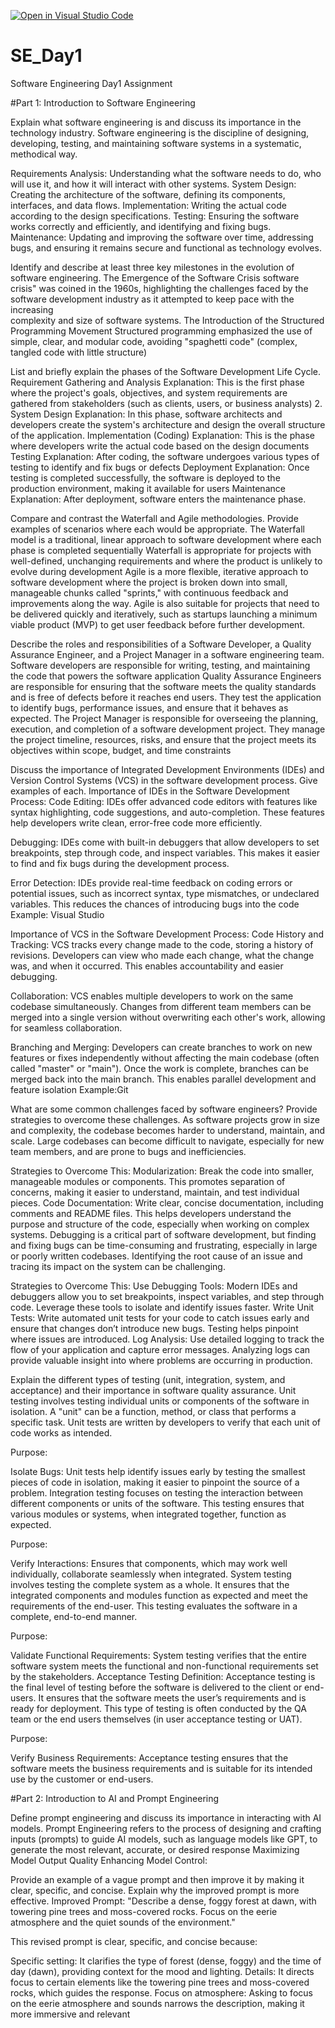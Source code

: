 [![Open in Visual Studio Code](https://classroom.github.com/assets/open-in-vscode-2e0aaae1b6195c2367325f4f02e2d04e9abb55f0b24a779b69b11b9e10269abc.svg)](https://classroom.github.com/online_ide?assignment_repo_id=18393614&assignment_repo_type=AssignmentRepo)
# SE_Day1
Software Engineering Day1 Assignment

#Part 1: Introduction to Software Engineering

Explain what software engineering is and discuss its importance in the technology industry.
Software engineering  is the discipline of designing, developing, testing, and maintaining software systems in a systematic, methodical way.

Requirements Analysis: Understanding what the software needs to do, who will use it, and how it will interact with other systems.
System Design: Creating the architecture of the software, defining its components, interfaces, and data flows.
Implementation: Writing the actual code according to the design specifications.
Testing: Ensuring the software works correctly and efficiently, and identifying and fixing bugs.
Maintenance: Updating and improving the software over time, addressing bugs, and ensuring it remains secure and functional as technology evolves.

Identify and describe at least three key milestones in the evolution of software engineering.
The Emergence of the Software Crisis
     software crisis" was coined in the 1960s, highlighting the challenges faced by the software development industry as it attempted to keep pace with the increasing     
     complexity and size of software systems.
The Introduction of the Structured Programming Movement 
     Structured programming emphasized the use of simple, clear, and modular code, avoiding "spaghetti code" (complex, tangled code with little structure)

List and briefly explain the phases of the Software Development Life Cycle.
Requirement Gathering and Analysis
Explanation: This is the first phase where the project's goals, objectives, and system requirements are gathered from stakeholders (such as clients, users, or business analysts)
2. System Design
Explanation: In this phase, software architects and developers create the system's architecture and design the overall structure of the application.
Implementation (Coding)
Explanation: This is the phase where developers write the actual code based on the design documents
 Testing
Explanation: After coding, the software undergoes various types of testing to identify and fix bugs or defects
Deployment
Explanation: Once testing is completed successfully, the software is deployed to the production environment, making it available for users
Maintenance
Explanation: After deployment, software enters the maintenance phase.

Compare and contrast the Waterfall and Agile methodologies. Provide examples of scenarios where each would be appropriate.
The Waterfall model is a traditional, linear approach to software development where each phase is completed sequentially
Waterfall is appropriate for projects with well-defined, unchanging requirements and where the product is unlikely to evolve during development
Agile is a more flexible, iterative approach to software development where the project is broken down into small, manageable chunks called "sprints," with continuous feedback and improvements along the way.
Agile is also suitable for projects that need to be delivered quickly and iteratively, such as startups launching a minimum viable product (MVP) to get user feedback before further development.

Describe the roles and responsibilities of a Software Developer, a Quality Assurance Engineer, and a Project Manager in a software engineering team.
Software developers are responsible for writing, testing, and maintaining the code that powers the software application
Quality Assurance Engineers are responsible for ensuring that the software meets the quality standards and is free of defects before it reaches end users. They test the application to identify bugs, performance issues, and ensure that it behaves as expected.
The Project Manager is responsible for overseeing the planning, execution, and completion of a software development project. They manage the project timeline, resources, risks, and ensure that the project meets its objectives within scope, budget, and time constraints

Discuss the importance of Integrated Development Environments (IDEs) and Version Control Systems (VCS) in the software development process. Give examples of each.
Importance of IDEs in the Software Development Process:
Code Editing: IDEs offer advanced code editors with features like syntax highlighting, code suggestions, and auto-completion. These features help developers write clean, error-free code more efficiently.

Debugging: IDEs come with built-in debuggers that allow developers to set breakpoints, step through code, and inspect variables. This makes it easier to find and fix bugs during the development process.

Error Detection: IDEs provide real-time feedback on coding errors or potential issues, such as incorrect syntax, type mismatches, or undeclared variables. This reduces the chances of introducing bugs into the code
Example: Visual Studio

Importance of VCS in the Software Development Process:
Code History and Tracking: VCS tracks every change made to the code, storing a history of revisions. Developers can view who made each change, what the change was, and when it occurred. This enables accountability and easier debugging.

Collaboration: VCS enables multiple developers to work on the same codebase simultaneously. Changes from different team members can be merged into a single version without overwriting each other's work, allowing for seamless collaboration.

Branching and Merging: Developers can create branches to work on new features or fixes independently without affecting the main codebase (often called "master" or "main"). Once the work is complete, branches can be merged back into the main branch. This enables parallel development and feature isolation
Example:Git

What are some common challenges faced by software engineers? Provide strategies to overcome these challenges.
As software projects grow in size and complexity, the codebase becomes harder to understand, maintain, and scale. Large codebases can become difficult to navigate, especially for new team members, and are prone to bugs and inefficiencies.

Strategies to Overcome This:
Modularization: Break the code into smaller, manageable modules or components. This promotes separation of concerns, making it easier to understand, maintain, and test individual pieces.
Code Documentation: Write clear, concise documentation, including comments and README files. This helps developers understand the purpose and structure of the code, especially when working on complex systems.
 Debugging is a critical part of software development, but finding and fixing bugs can be time-consuming and frustrating, especially in large or poorly written codebases. Identifying the root cause of an issue and tracing its impact on the system can be challenging.

Strategies to Overcome This:
Use Debugging Tools: Modern IDEs and debuggers allow you to set breakpoints, inspect variables, and step through code. Leverage these tools to isolate and identify issues faster.
Write Unit Tests: Write automated unit tests for your code to catch issues early and ensure that changes don’t introduce new bugs. Testing helps pinpoint where issues are introduced.
Log Analysis: Use detailed logging to track the flow of your application and capture error messages. Analyzing logs can provide valuable insight into where problems are occurring in production.


Explain the different types of testing (unit, integration, system, and acceptance) and their importance in software quality assurance.
Unit testing involves testing individual units or components of the software in isolation. A "unit" can be a function, method, or class that performs a specific task. Unit tests are written by developers to verify that each unit of code works as intended.

Purpose:

Isolate Bugs: Unit tests help identify issues early by testing the smallest pieces of code in isolation, making it easier to pinpoint the source of a problem.
Integration testing focuses on testing the interaction between different components or units of the software. This testing ensures that various modules or systems, when integrated together, function as expected.

Purpose:

Verify Interactions: Ensures that components, which may work well individually, collaborate seamlessly when integrated.
System testing involves testing the complete system as a whole. It ensures that the integrated components and modules function as expected and meet the requirements of the end-user. This testing evaluates the software in a complete, end-to-end manner.

Purpose:

Validate Functional Requirements: System testing verifies that the entire software system meets the functional and non-functional requirements set by the stakeholders.
Acceptance Testing
Definition:
Acceptance testing is the final level of testing before the software is delivered to the client or end-users. It ensures that the software meets the user’s requirements and is ready for deployment. This type of testing is often conducted by the QA team or the end users themselves (in user acceptance testing or UAT).

Purpose:

Verify Business Requirements: Acceptance testing ensures that the software meets the business requirements and is suitable for its intended use by the customer or end-users.


#Part 2: Introduction to AI and Prompt Engineering


Define prompt engineering and discuss its importance in interacting with AI models.
Prompt Engineering refers to the process of designing and crafting inputs (prompts) to guide AI models, such as language models like GPT, to generate the most relevant, accurate, or desired response
Maximizing Model Output Quality
Enhancing Model Control:

Provide an example of a vague prompt and then improve it by making it clear, specific, and concise. Explain why the improved prompt is more effective.
Improved Prompt: "Describe a dense, foggy forest at dawn, with towering pine trees and moss-covered rocks. Focus on the eerie atmosphere and the quiet sounds of the environment."

This revised prompt is clear, specific, and concise because:

Specific setting: It clarifies the type of forest (dense, foggy) and the time of day (dawn), providing context for the mood and lighting.
Details: It directs focus to certain elements like the towering pine trees and moss-covered rocks, which guides the response.
Focus on atmosphere: Asking to focus on the eerie atmosphere and sounds narrows the description, making it more immersive and relevant
